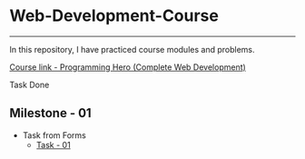 # Web-Development-Course

---

In this repository, I have practiced course modules and problems.

[Course link - Programming Hero (Complete Web Development)](https://web.programming-hero.com/)

Task Done

## Milestone - 01

-   Task from Forms
    -   [Task - 01](https://zahidtdx61.github.io/Web-Development-Course/milestone_001/Tasks-01/02.%20HTML%20forms/Task_01/task-01.html)
